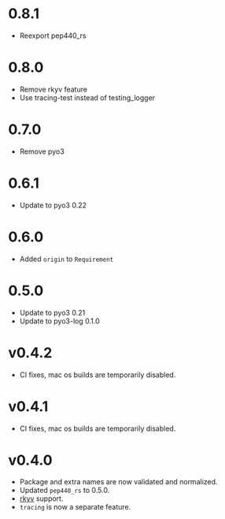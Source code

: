 # 0.8.1

- Reexport pep440_rs

# 0.8.0

- Remove rkyv feature
- Use tracing-test instead of testing_logger

# 0.7.0

- Remove pyo3

# 0.6.1

- Update to pyo3 0.22

# 0.6.0

- Added `origin` to `Requirement`

# 0.5.0

- Update to pyo3 0.21
- Update to pyo3-log 0.1.0

# v0.4.2

- CI fixes, mac os builds are temporarily disabled.

# v0.4.1

- CI fixes, mac os builds are temporarily disabled.

# v0.4.0

- Package and extra names are now validated and normalized.
- Updated `pep440_rs` to 0.5.0.
- [rkyv](https://github.com/rkyv/rkyv) support.
- `tracing` is now a separate feature.
